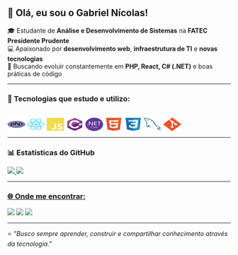 ## 👋 Olá, eu sou o Gabriel Nícolas!

🎓 Estudante de **Análise e Desenvolvimento de Sistemas** na **FATEC Presidente Prudente**  
💻 Apaixonado por **desenvolvimento web**, **infraestrutura de TI** e **novas tecnologias**  
🚀 Buscando evoluir constantemente em **PHP, React, C# (.NET)** e boas práticas de código  

---

### 🧠 Tecnologias que estudo e utilizo:
<div style="display: inline_block"><br>
  <img align="center" alt="Gabriel-PHP" height="30" width="40" src="https://raw.githubusercontent.com/devicons/devicon/master/icons/php/php-original.svg">
  <img align="center" alt="Gabriel-React" height="30" width="40" src="https://raw.githubusercontent.com/devicons/devicon/master/icons/react/react-original.svg">
  <img align="center" alt="Gabriel-Js" height="30" width="40" src="https://raw.githubusercontent.com/devicons/devicon/master/icons/javascript/javascript-plain.svg">
  <img align="center" alt="Gabriel-Csharp" height="30" width="40" src="https://raw.githubusercontent.com/devicons/devicon/master/icons/csharp/csharp-original.svg">
  <img align="center" alt="Gabriel-DotNet" height="30" width="40" src="https://raw.githubusercontent.com/devicons/devicon/master/icons/dotnetcore/dotnetcore-original.svg">
  <img align="center" alt="Gabriel-HTML" height="30" width="40" src="https://raw.githubusercontent.com/devicons/devicon/master/icons/html5/html5-original.svg">
  <img align="center" alt="Gabriel-CSS" height="30" width="40" src="https://raw.githubusercontent.com/devicons/devicon/master/icons/css3/css3-original.svg">
  <img align="center" alt="Gabriel-MySQL" height="30" width="40" src="https://raw.githubusercontent.com/devicons/devicon/master/icons/mysql/mysql-original.svg">
  <img align="center" alt="Gabriel-Git" height="30" width="40" src="https://raw.githubusercontent.com/devicons/devicon/master/icons/git/git-original.svg">
</div>

---

### 📊 Estatísticas do GitHub
<div>
  <a href="https://github.com/GabrielNick">
  <img height="160em" src="https://github-readme-stats.vercel.app/api?username=GabrielNick&show_icons=true&theme=tokyonight&include_all_commits=true&count_private=true"/>
  <img height="160em" src="https://github-readme-stats.vercel.app/api/top-langs/?username=GabrielNick&layout=compact&langs_count=7&theme=tokyonight"/>
</div>

---

### 🌐 Onde me encontrar:
<div>
  <a href="mailto:gabriel_nike02@hotmail.com"><img src="https://img.shields.io/badge/-Outlook-0078D4?style=for-the-badge&logo=microsoftoutlook&logoColor=white"></a>
  <a href="https://www.linkedin.com/in/gabriel-nicolas" target="_blank"><img src="https://img.shields.io/badge/-LinkedIn-%230077B5?style=for-the-badge&logo=linkedin&logoColor=white"></a>
  <a href="https://github.com/GabrielNick" target="_blank"><img src="https://img.shields.io/badge/GitHub-171515?style=for-the-badge&logo=github&logoColor=white"></a>
</div>

---

⭐ *"Busco sempre aprender, construir e compartilhar conhecimento através da tecnologia."*
